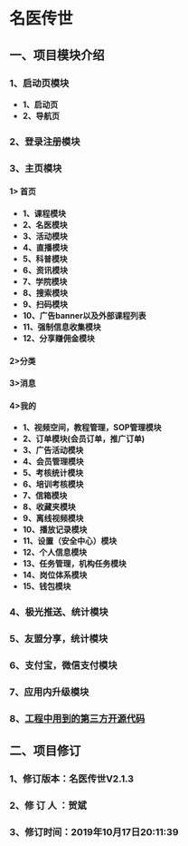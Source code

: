 # 名医传世 
## 一、项目模块介绍
### 1、启动页模块
- **1、启动页**
- **2、导航页**

### 2、登录注册模块
### 3、主页模块
#### 1> 首页
- **1、课程模块**
- **2、名医模块**
- **3、活动模块**
- **4、直播模块**
- **5、科普模块**
- **6、资讯模块**
- **7、学院模块**
- **8、搜索模块**
- **9、扫码模块**
- **10、广告banner以及外部课程列表**
- **11、强制信息收集模块**
- **12、分享赚佣金模块**

#### 2>分类
#### 3>消息
#### 4>我的
- **1、视频空间，教程管理，SOP管理模块**
- **2、订单模块(会员订单，推广订单)**
- **3、广告活动模块**
- **4、会员管理模块**
- **5、考核统计模块**
- **6、培训考核模块**
- **7、信箱模块**
- **8、收藏夹模块**
- **9、离线视频模块**
- **10、播放记录模块**
- **11、设置（安全中心）模块**
- **12、个人信息模块**
- **13、任务管理，机构任务模块**
- **14、岗位体系模块**
- **15、钱包模块**

### 4、极光推送、统计模块
### 5、友盟分享，统计模块
### 6、支付宝，微信支付模块
### 7、应用内升级模块
### 8、[工程中用到的第三方开源代码](https://github.com/nihaohebin/androidOpenSource "工程中用到的第三方开源")

## 二、项目修订
### 1、修订版本：名医传世V2.1.3
### 2、修 订 人 ：贺斌
### 3、修订时间：2019年10月17日20:11:39

















